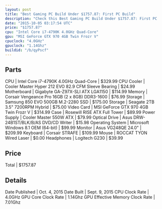 ```yaml
---
layout: post
title: "Best Gaming PC Build Under $1757.87: First PC Build"
description: "Check this Best Gaming PC Build Under $1757.87: First PC Build. CPU: Intel Core i7-4790K 4.0GHz Quad-Core, CPU Cooler: Cooler Master Hyper 212 EVO 82.9 CFM Sleeve Bearing,"
date: "2015-10-05 03:17:54 UTC"
price: "$1757.87"
cpu: "Intel Core i7-4790K 4.0GHz Quad-Core"
gpu: "MSI GeForce GTX 970 4GB Twin Frozr V"
cpuclock: "4.0GHz"
gpuclock: "1.14Ghz"
buildid: "/b/qyPscf"
---
```


## Parts

CPU | Intel Core i7-4790K 4.0GHz Quad-Core | $329.99
CPU Cooler | Cooler Master Hyper 212 EVO 82.9 CFM Sleeve Bearing | $24.99
Motherboard | Gigabyte GA-Z97X-SLI ATX LGA1150 | $114.99
Memory | Corsair Vengeance Pro 16GB (2 x 8GB) DDR3-1600 | $76.99
Storage | Samsung 850 EVO 500GB M.2-2280 SSD | $175.00
Storage | Seagate  2TB 3.5" 7200RPM Hybrid | $75.00
Video Card | MSI GeForce GTX 970 4GB Twin Frozr V | $314.99
Case | Rosewill RISE ATX Full Tower | $89.99
Power Supply | Cooler Master 550W ATX | $79.99
Optical Drive | Asus DRW-24B1ST/BLK/B/AS DVD/CD Writer | $15.98
Operating System | Microsoft Windows 8.1 OEM (64-bit) | $99.99
Monitor | Asus VG248QE 24.0" | $209.99
Keyboard | Corsair STRAFE | $109.99
Mouse | ROCCAT TYON Wired Laser | $0.00
Headphones | Logitech G230 | $39.99

## Price

Total | $1757.87

## Details

Date Published | Oct. 4, 2015
Date Built | Sept. 9, 2015
CPU Clock Rate | 4.0GHz
GPU Core Clock Rate | 1.14Ghz
GPU Effective Memory Clock Rate | 7.01Ghz